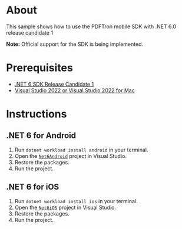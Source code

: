 # About
This sample shows how to use the PDFTron mobile SDK with .NET 6.0 release candidate 1 

**Note:** Official support for the SDK is being implemented.

# Prerequisites

* [.NET 6 SDK Release Candidate 1](https://dotnet.microsoft.com/download/dotnet/6.0) 
* [Visual Studio 2022 or Visual Studio 2022 for Mac](https://visualstudio.microsoft.com/downloads/) 

# Instructions

## .NET 6 for Android

1. Run `dotnet workload install android` in your terminal.
2. Open the [`Net6Android`](./Net6Android) project in Visual Studio.
3. Restore the packages.
4. Run the project.

## .NET 6 for iOS

1. Run `dotnet workload install ios` in your terminal.
2. Open the [`Net6iOS`](./Net6iOS) project in Visual Studio.
3. Restore the packages.
4. Run the project.
